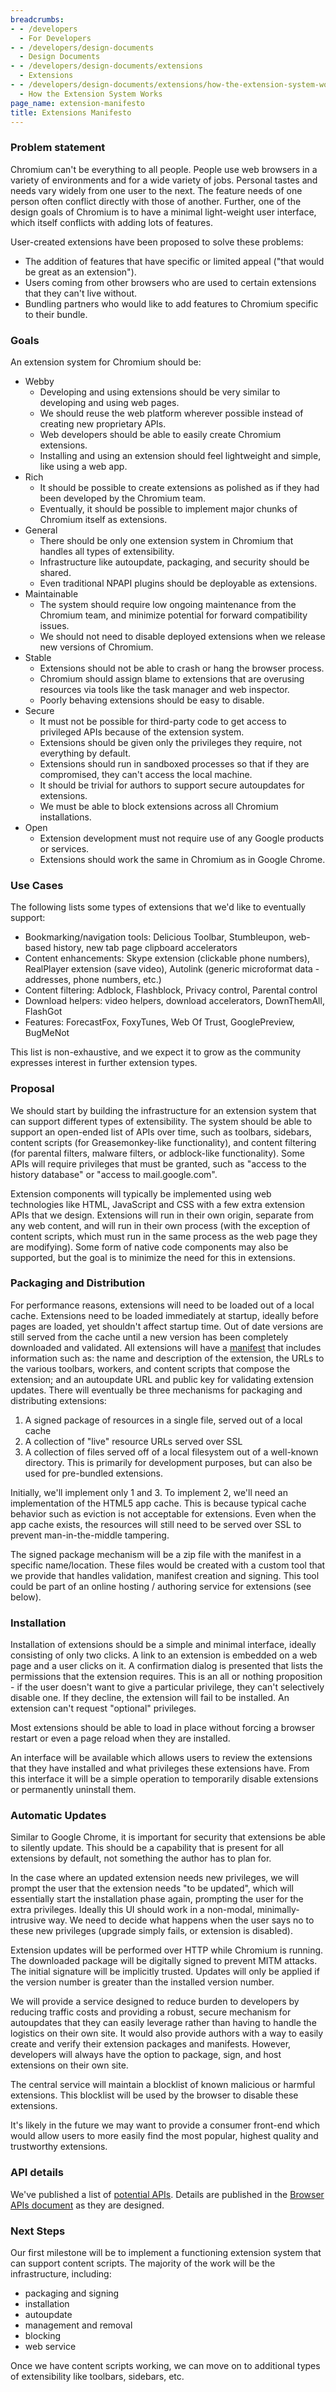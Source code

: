 ```yaml
---
breadcrumbs:
- - /developers
  - For Developers
- - /developers/design-documents
  - Design Documents
- - /developers/design-documents/extensions
  - Extensions
- - /developers/design-documents/extensions/how-the-extension-system-works
  - How the Extension System Works
page_name: extension-manifesto
title: Extensions Manifesto
---
```


### Problem statement

Chromium can't be everything to all people. People use web browsers in a variety
of environments and for a wide variety of jobs. Personal tastes and needs vary
widely from one user to the next. The feature needs of one person often conflict
directly with those of another. Further, one of the design goals of Chromium is
to have a minimal light-weight user interface, which itself conflicts with
adding lots of features.

User-created extensions have been proposed to solve these problems:

*   The addition of features that have specific or limited appeal ("that
            would be great as an extension").
*   Users coming from other browsers who are used to certain extensions
            that they can't live without.
*   Bundling partners who would like to add features to Chromium
            specific to their bundle.

### Goals

An extension system for Chromium should be:

*   Webby
    *   Developing and using extensions should be very similar to
                developing and using web pages.
    *   We should reuse the web platform wherever possible instead of
                creating new proprietary APIs.
    *   Web developers should be able to easily create Chromium
                extensions.
    *   Installing and using an extension should feel lightweight and
                simple, like using a web app.
*   Rich
    *   It should be possible to create extensions as polished as if
                they had been developed by the Chromium team.
    *   Eventually, it should be possible to implement major chunks of
                Chromium itself as extensions.
*   General
    *   There should be only one extension system in Chromium that
                handles all types of extensibility.
    *   Infrastructure like autoupdate, packaging, and security should
                be shared.
    *   Even traditional NPAPI plugins should be deployable as
                extensions.
*   Maintainable
    *   The system should require low ongoing maintenance from the
                Chromium team, and minimize potential for forward compatibility
                issues.
    *   We should not need to disable deployed extensions when we
                release new versions of Chromium.
*   Stable
    *   Extensions should not be able to crash or hang the browser
                process.
    *   Chromium should assign blame to extensions that are overusing
                resources via tools like the task manager and web inspector.
    *   Poorly behaving extensions should be easy to disable.
*   Secure
    *   It must not be possible for third-party code to get access to
                privileged APIs because of the extension system.
    *   Extensions should be given only the privileges they require, not
                everything by default.
    *   Extensions should run in sandboxed processes so that if they are
                compromised, they can't access the local machine.
    *   It should be trivial for authors to support secure autoupdates
                for extensions.
    *   We must be able to block extensions across all Chromium
                installations.
*   Open
    *   Extension development must not require use of any Google
                products or services.
    *   Extensions should work the same in Chromium as in Google Chrome.

### Use Cases

The following lists some types of extensions that we'd like to eventually
support:

*   Bookmarking/navigation tools: Delicious Toolbar, Stumbleupon,
            web-based history, new tab page clipboard accelerators
*   Content enhancements: Skype extension (clickable phone numbers),
            RealPlayer extension (save video), Autolink (generic microformat
            data - addresses, phone numbers, etc.)
*   Content filtering: Adblock, Flashblock, Privacy control, Parental
            control
*   Download helpers: video helpers, download accelerators, DownThemAll,
            FlashGot
*   Features: ForecastFox, FoxyTunes, Web Of Trust, GooglePreview,
            BugMeNot

This list is non-exhaustive, and we expect it to grow as the community expresses
interest in further extension types.

### Proposal

We should start by building the infrastructure for an extension system that can
support different types of extensibility. The system should be able to support
an open-ended list of APIs over time, such as toolbars, sidebars, content
scripts (for Greasemonkey-like functionality), and content filtering (for
parental filters, malware filters, or adblock-like functionality). Some APIs
will require privileges that must be granted, such as "access to the history
database" or "access to mail.google.com".

Extension components will typically be implemented using web technologies like
HTML, JavaScript and CSS with a few extra extension APIs that we design.
Extensions will run in their own origin, separate from any web content, and will
run in their own process (with the exception of content scripts, which must run
in the same process as the web page they are modifying). Some form of native
code components may also be supported, but the goal is to minimize the need for
this in extensions.

### Packaging and Distribution

For performance reasons, extensions will need to be loaded out of a local cache.
Extensions need to be loaded immediately at startup, ideally before pages are
loaded, yet shouldn't affect startup time. Out of date versions are still served
from the cache until a new version has been completely downloaded and validated.
All extensions will have a [manifest](/system/errors/NodeNotFound) that includes
information such as: the name and description of the extension, the URLs to the
various toolbars, workers, and content scripts that compose the extension; and
an autoupdate URL and public key for validating extension updates.
There will eventually be three mechanisms for packaging and distributing
extensions:

1.  A signed package of resources in a single file, served out of a
            local cache
2.  A collection of "live" resource URLs served over SSL
3.  A collection of files served off of a local filesystem out of a
            well-known directory. This is primarily for development purposes,
            but can also be used for pre-bundled extensions.

Initially, we'll implement only 1 and 3. To implement 2, we'll need an
implementation of the HTML5 app cache. This is because typical cache behavior
such as eviction is not acceptable for extensions. Even when the app cache
exists, the resources will still need to be served over SSL to prevent
man-in-the-middle tampering.

The signed package mechanism will be a zip file with the manifest in a specific
name/location. These files would be created with a custom tool that we provide
that handles validation, manifest creation and signing. This tool could be part
of an online hosting / authoring service for extensions (see below).

### Installation

Installation of extensions should be a simple and minimal interface, ideally
consisting of only two clicks. A link to an extension is embedded on a web page
and a user clicks on it. A confirmation dialog is presented that lists the
permissions that the extension requires. This is an all or nothing proposition -
if the user doesn't want to give a particular privilege, they can't selectively
disable one. If they decline, the extension will fail to be installed. An
extension can't request "optional" privileges.

Most extensions should be able to load in place without forcing a browser
restart or even a page reload when they are installed.

An interface will be available which allows users to review the extensions that
they have installed and what privileges these extensions have. From this
interface it will be a simple operation to temporarily disable extensions or
permanently uninstall them.

### Automatic Updates

Similar to Google Chrome, it is important for security that extensions be able
to silently update. This should be a capability that is present for all
extensions by default, not something the author has to plan for.

In the case where an updated extension needs new privileges, we will prompt the
user that the extension needs "to be updated", which will essentially start the
installation phase again, prompting the user for the extra privileges. Ideally
this UI should work in a non-modal, minimally-intrusive way. We need to decide
what happens when the user says no to these new privileges (upgrade simply
fails, or extension is disabled).

Extension updates will be performed over HTTP while Chromium is running. The
downloaded package will be digitally signed to prevent MITM attacks. The initial
signature will be implicitly trusted. Updates will only be applied if the
version number is greater than the installed version number.

We will provide a service designed to reduce burden to developers by reducing
traffic costs and providing a robust, secure mechanism for autoupdates that they
can easily leverage rather than having to handle the logistics on their own
site. It would also provide authors with a way to easily create and verify their
extension packages and manifests. However, developers will always have the
option to package, sign, and host extensions on their own site.

The central service will maintain a blocklist of known malicious or harmful
extensions. This blocklist will be used by the browser to disable these
extensions.

It's likely in the future we may want to provide a consumer front-end which
would allow users to more easily find the most popular, highest quality and
trustworthy extensions.

### API details

We've published a list of [potential
APIs](/developers/design-documents/extensions/proposed-changes/apiwishlist).
Details are published in the [Browser APIs
document](/developers/design-documents/extensions/how-the-extension-system-works/api-pattern-design-doc)
as they are designed.

### Next Steps

Our first milestone will be to implement a functioning extension system that can
support content scripts. The majority of the work will be the infrastructure,
including:

*   packaging and signing
*   installation
*   autoupdate
*   management and removal
*   blocking
*   web service

Once we have content scripts working, we can move on to additional types of
extensibility like toolbars, sidebars, etc.
